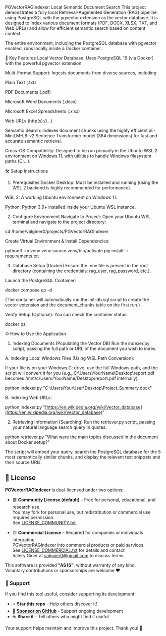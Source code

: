 PGVectorRAGIndexer: Local Semantic Document Search
This project demonstrates a fully local Retrieval-Augmented Generation (RAG) pipeline using PostgreSQL with the pgvector extension as the vector database. It is designed to index various document formats (PDF, DOCX, XLSX, TXT, and Web URLs) and allow for efficient semantic search based on content context.

The entire environment, including the PostgreSQL database with pgvector enabled, runs locally inside a Docker container.

🚀 Key Features
Local Vector Database: Uses PostgreSQL 16 (via Docker) with the powerful pgvector extension.

Multi-Format Support: Ingests documents from diverse sources, including:

Plain Text (.txt)

PDF Documents (.pdf)

Microsoft Word Documents (.docx)

Microsoft Excel Spreadsheets (.xlsx)

Web URLs (http(s)://...)

Semantic Search: Indexes document chunks using the highly efficient all-MiniLM-L6-v2 Sentence Transformer model (384 dimensions) for fast and accurate semantic retrieval.

Cross-OS Compatibility: Designed to be run primarily in the Ubuntu WSL 2 environment on Windows 11, with utilities to handle Windows filesystem paths (C:\...).

🛠️ Setup Instructions
1. Prerequisites
Docker Desktop: Must be installed and running (using the WSL 2 backend is highly recommended for performance).

WSL 2: A working Ubuntu environment on Windows 11.

Python: Python 3.9+ installed inside your Ubuntu WSL instance.

2. Configure Environment
Navigate to Project: Open your Ubuntu WSL terminal and navigate to the project directory:

cd /home/valginer0/projects/PGVectorRAGIndexer

Create Virtual Environment & Install Dependencies:

python3 -m venv venv
source venv/bin/activate
pip install -r requirements.txt

3. Database Setup (Docker)
Ensure the .env file is present in the root directory (containing the credentials: rag_user, rag_password, etc.).

Launch the PostgreSQL Container:

docker compose up -d

(The container will automatically run the init-db.sql script to create the vector extension and the document_chunks table on the first run.)

Verify Setup (Optional): You can check the container status:

docker ps

⚙️ How to Use the Application
1. Indexing Documents (Populating the Vector DB)
Run the indexer.py script, passing the full path or URL of the document you wish to index.

A. Indexing Local Windows Files (Using WSL Path Conversion):

If your file is on your Windows C: drive, use the full Windows path, and the script will convert it for you (e.g., C:\Users\YourName\Desktop\report.pdf becomes /mnt/c/Users/YourName/Desktop/report.pdf internally).

python indexer.py "C:\Users\YourUser\Desktop\Project_Summary.docx"

B. Indexing Web URLs:

python indexer.py "[https://en.wikipedia.org/wiki/Vector_database](https://en.wikipedia.org/wiki/Vector_database)"

2. Retrieving Information (Searching)
Run the retriever.py script, passing your natural language search query in quotes.

python retriever.py "What were the main topics discussed in the document about Docker setup?"

The script will embed your query, search the PostgreSQL database for the 5 most semantically similar chunks, and display the relevant text snippets and their source URIs.

## 📜 License

**PGVectorRAGIndexer** is dual-licensed under two options:

- 🟩 **Community License (default)** – Free for personal, educational, and research use.  
  You may fork for personal use, but redistribution or commercial use requires permission.  
  See [LICENSE_COMMUNITY.txt](LICENSE_COMMUNITY.txt).

- 🟨 **Commercial License** – Required for companies or individuals integrating  
  PGVectorRAGIndexer into commercial products or paid services.  
  See [LICENSE_COMMERCIAL.txt](LICENSE_COMMERCIAL.txt) for details and contact  
  Valery Giner at valginer0@gmail.com to discuss terms.

This software is provided **"AS IS"**, without warranty of any kind.  
Voluntary contributions or sponsorships are welcome ❤️

### 💖 Support

If you find this tool useful, consider supporting its development:

- ⭐ **[Star this repo](https://github.com/valginer0/PGVectorRAGIndexer)** - Help others discover it!
- 💖 **[Sponsor on GitHub](https://github.com/sponsors/valginer0)** - Support ongoing development
- ☕ **Share it** - Tell others who might find it useful

Your support helps maintain and improve this project. Thank you! 🙏